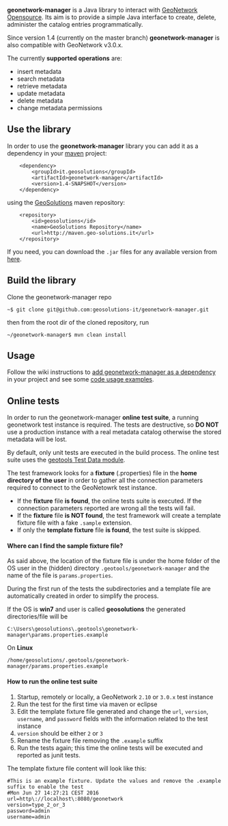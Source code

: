 **geonetwork-manager** is a Java library to interact with [GeoNetwork Opensource](http://geonetwork-opensource.org/). 
Its aim is to provide a simple Java interface to create, delete, administer the catalog entries programmatically.

Since version 1.4 (currently on the master branch) **geonetwork-manager** is also compatible with GeoNetwork v3.0.x.

The currently **supported operations** are:

* insert metadata
* search metadata
* retrieve metadata
* update metadata
* delete metadata
* change metadata permissions

## Use the library

In order to use the **geonetwork-manager** library you can add it as a dependency in your [maven](https://maven.apache.org/) project:

        <dependency>
            <groupId>it.geosolutions</groupId>
            <artifactId>geonetwork-manager</artifactId>
            <version>1.4-SNAPSHOT</version>
        </dependency>

using the [GeoSolutions](http://www.geo-solutions.it/) maven repository:

        <repository>
            <id>geosolutions</id>
            <name>GeoSolutions Repository</name>
            <url>http://maven.geo-solutions.it</url>
        </repository>

If you need, you can download the `.jar` files for any available version from [here](http://maven.geo-solutions.it/it/geosolutions/geonetwork-manager/).

## Build the library

Clone the geonetwork-manager repo

```
~$ git clone git@github.com:geosolutions-it/geonetwork-manager.git
```

then from the root dir of the cloned repository, run

```
~/geonetwork-manager$ mvn clean install
```

## Usage

Follow the wiki instructions to [add geonetwork-manager as a dependency](https://github.com/geosolutions-it/geonetwork-manager/wiki#working-with-maven)
in your project and see some [code usage examples](https://github.com/geosolutions-it/geonetwork-manager/wiki/Examples).


## Online tests

In order to run the geonetwork-manager **online test suite**, a running geonetwork test instance is required.
The tests are destructive, so **DO NOT** use a production instance with a real metadata catalog otherwise the stored metadata will be lost.

By default, only unit tests are executed in the build process. 
The online test suite uses the [geotools Test Data module](http://docs.geotools.org/latest/developer/conventions/test/data.html).

The test framework looks for a **fixture** (.properties) file in the **home directory of the user** in order to gather all the connection
parameters required to connect to the GeoNetowrk test instance.

* If the **fixture** file **is found**, the online tests suite is executed. If the connection parameters reported are wrong all the tests will fail.
* If the **fixture** file **is NOT found**, the test framework will create a template fixture file with a fake ``.sample`` extension.
* If only the **template fixture** file **is found**, the test suite is skipped.

#### Where can I find the sample fixture file?

As said above, the location of the fixture file is under the home folder of the OS user in the (hidden) directory
``.geotools/geonetwork-manager`` and the name of the file is ``params.properties``.

During the first run of the tests the subdirectories and a template file are automatically created in order to simplify the process.

If the OS is **win7** and user is called **geosolutions** the generated directories/file will be

```
C:\Users\geosolutions\.geotools\geonetwork-manager\params.properties.example
```

On **Linux**

```
/home/geosolutions/.geotools/geonetwork-manager/params.properties.example
```

#### How to run the online test suite

1. Startup, remotely or locally, a GeoNetwork `2.10` or `3.0.x` test instance
1. Run the test for the first time via maven or eclipse
1. Edit the template fixture file generated and change the `url`, `version`, `username`, and `password` fields with the information related to the test instance
1. `version` should be either `2` or `3`
1. Rename the fixture file removing the ``.example`` suffix
1. Run the tests again; this time the online tests will be executed and reported as junit tests.

The template fixture file content will look like this:

```
#This is an example fixture. Update the values and remove the .example suffix to enable the test
#Mon Jun 27 14:27:21 CEST 2016
url=http\://localhost\:8080/geonetwork
version=type_2_or_3
password=admin
username=admin
```
